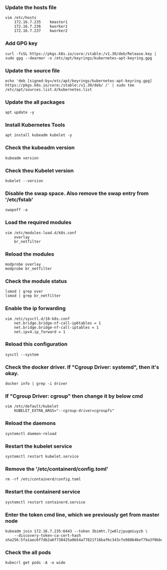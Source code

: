 ### Update the hosts file
```
vim /etc/hosts
    172.16.7.235	kmaster1
    172.16.7.236	kworker1
    172.16.7.237	kworker2
```

### Add GPG key
```
curl -fsSL https://pkgs.k8s.io/core:/stable:/v1.30/deb/Release.key | sudo gpg --dearmor -o /etc/apt/keyrings/kubernetes-apt-keyring.gpg
```


### Update the source file
```
echo 'deb [signed-by=/etc/apt/keyrings/kubernetes-apt-keyring.gpg] https://pkgs.k8s.io/core:/stable:/v1.30/deb/ /' | sudo tee /etc/apt/sources.list.d/kubernetes.list
```

### Update the all packages
```
apt update -y
```

### Install Kubernetes Tools
```
apt install kubeadm kubelet -y
```


### Check the kubeadm version
```
kubeadm version
```

### Check theu Kubelet version
```
kubelet --version
```

### Disable the swap space. Also remove the swap entry from '/etc/fstab'
```
swapoff -a
```


### Load the required modules
```
vim /etc/modules-load.d/k8s.conf
    overlay
    br_netfilter
```


### Reload the modules
```
modprobe overlay
modprobe br_netfilter
```


### Check the module status
```
lsmod | grep over
lsmod | grep br_netfilter
```


### Enable the ip forwarding
```
vim /etc/sysctl.d/10-k8s.conf
    net.bridge.bridge-nf-call-ip6tables = 1
    net.bridge.bridge-nf-call-iptables = 1
    net.ipv4.ip_forward = 1
```

### Reload this configuration
```
sysctl --system
```

### Check the docker driver. If  "Cgroup Driver: systemd", then it's okay.
```
docker info | grep -i driver
```


###  If "Cgroup Driver: cgroup" then change it by below cmd
```
vim /etc/default/kubelet
    KUBELET_EXTRA_ARGS="--cgroup-driver=cgroupfs"
```

### Reload the daemons
```
systemctl daemon-reload
```


### Restart the kubelet service
```
systemctl restart kubelet.service
```

### Remove the '/etc/containerd/config.toml'
```
rm -rf /etc/containerd/config.toml
```


### Restart the containerd service
```
systemctl restart containerd.service
```

### Enter the token cmd line, which we previously get from master node
```
kubeadm join 172.16.7.235:6443 --token 3bimht.7jw6lzjpuqmiuyzb \
	--discovery-token-ca-cert-hash sha256:5fa1aec6f7db2a6f738425a0b54a77821f16baf6c343cfe988646ef79a3f0bbc
```

### Check the all pods
```
kubecrl get pods -A -o wide
```
